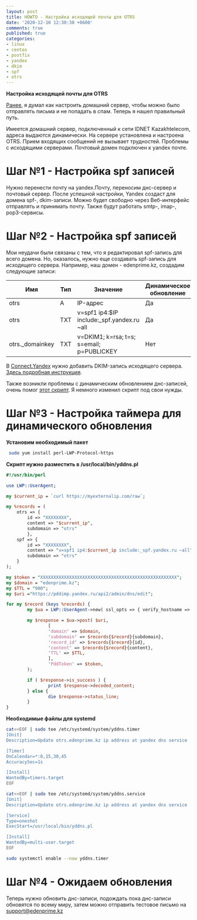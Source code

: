 ```yaml
---
layout: post
title: HOWTO - Настройка исходящей почты для OTRS
date: '2020-12-10 12:30:30 +0600'
comments: true
published: true
categories:
- linux
- centos
- postfix
- yandex
- dkim
- spf
- otrs
---
```


**Настройка исходящей почты для OTRS** <!--more-->

[Ранее](https://www.hdfilm.kz/blog/2020/06/16/otrs-setup-outgoing-email/), я думал как настроить домашний сервер, чтобы можно было отправлять письма и не попадать в спам. Теперь я нашел правильный путь.

Имеется домашний сервер, подключенный к сети IDNET Kazakhtelecom, адреса выдаются динамически. На сервере установлена и настроена OTRS. Прием входящих сообщений не 
вызывает трудностей. Проблемы с исходящими серверами. Почтовый домен подключен к yandex почте. 

# Шаг №1 - Настройка spf записей 

Нужно перенести почту на yandex.Почту, переносим днс-сервер и почтовый сервер. После успешной настройки, Yandex создаст для домена spf-, dkim-записи. Можно будет свободно через Веб-интерфейс отправлять и принимать почту. Также будут работать smtp-, imap-, pop3-сервисы.

# Шаг №2 - Настройка spf записей 
Мои неудачи были связаны с тем, что я редактировал spf-запись для всего домена. Но, оказалось, нужно еще создавать spf-запись для исходящего сервера. Например, наш домен - edenprime.kz, создадим следующие записи:

| Имя               | Тип | Значение                                   | Динамическое обновление |
|-------------------|-----|--------------------------------------------|-----|
| otrs              | A   | IP-адрес                                   | Да  |
| otrs              | TXT | v=spf1 ip4:$IP include:_spf.yandex.ru ~all | Да  |
| otrs._domainkey   | TXT | v=DKIM1; k=rsa; t=s; s=email; p=PUBLICKEY  | Нет |

В [Connect.Yandex](https://connect.yandex.ru/portal/home) нужно добавить DKIM-запись исходящего сервера. [Здесь подробная инструкция](https://tecadmin.net/setup-domainkeys-dkim-on-postfix-centos-rhel/).

Также возникли проблемы с динамическим обновлением днс-записей, очень помог [этот скрипт](http://linux.bolden.ru/yandex-ddns/). Я немного изменил скрипт под свои нужды.

# Шаг №3 - Настройка таймера для динамического обновления

**Установим необходимый пакет**
```bash
 sudo yum install perl-LWP-Protocol-https
```

**Скрипт нужно разместить в /usr/local/bin/yddns.pl**
```perl
#!/usr/bin/perl

use LWP::UserAgent;

my $current_ip = `curl https://myexternalip.com/raw`;

my %records = (
    otrs => {
        id => "XXXXXXXX",
        content => "$current_ip",
        subdomain => "otrs"
        },
    spf => {
        id => "XXXXXXXX",
        content => "v=spf1 ip4:$current_ip include:_spf.yandex.ru ~all",
        subdomain => "otrs"
    }
);

my $token = "XXXXXXXXXXXXXXXXXXXXXXXXXXXXXXXXXXXXXXXXXXXXXXXXXXXX";
my $domain = "edenprime.kz"; 
my $TTL = "900"; 
my $uri ="https://pddimp.yandex.ru/api2/admin/dns/edit"; 

for my $record (keys %records) {
        my $ua = LWP::UserAgent->new( ssl_opts => { verify_hostname => 0 } );

        my $response = $ua->post( $uri,
                [
                'domain' => $domain,
                'subdomain' => $records{$record}{subdomain},
                'record_id' => $records{$record}{id},
                'content' => $records{$record}{content},
                'TTL' => $TTL,
                ],
                'PddToken' => $token,
        );

        if ( $response->is_success ) {
                print $response->decoded_content;
        } else {
                die $response->status_line;
        }
}
```

**Необходимые файлы для systemd**
```bash
cat<<EOF | sudo tee /etc/systemd/system/yddns.timer
[Unit]
Description=Update otrs.edenprime.kz ip address at yandex dns service

[Timer]
OnCalendar=*:0,15,30,45
AccuracySec=1s

[Install]
WantedBy=timers.target
EOF

cat<<EOF | sudo tee /etc/systemd/system/yddns.service
[Unit]
Description=Update otrs.edenprime.kz ip address at yandex dns service

[Service]
Type=oneshot
ExecStart=/usr/local/bin/yddns.pl

[Install]
WantedBy=multi-user.target
EOF

sudo systemctl enable --now yddns.timer 
```

# Шаг №4 - Ожидаем обновления

Теперь нужно обновить днс-записи, подождать пока днс-записи обновятся по всему миру, затем можно отправить тестовое письмо на support@edenprime.kz
